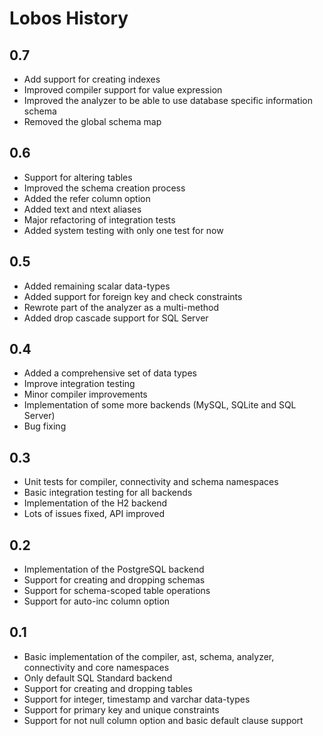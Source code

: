 # Lobos History

## 0.7

 * Add support for creating indexes
 * Improved compiler support for value expression
 * Improved the analyzer to be able to use database specific information
   schema
 * Removed the global schema map

## 0.6

 * Support for altering tables
 * Improved the schema creation process
 * Added the refer column option
 * Added text and ntext aliases
 * Major refactoring of integration tests
 * Added system testing with only one test for now 

## 0.5

 * Added remaining scalar data-types
 * Added support for foreign key and check constraints
 * Rewrote part of the analyzer as a multi-method
 * Added drop cascade support for SQL Server

## 0.4

 * Added a comprehensive set of data types
 * Improve integration testing
 * Minor compiler improvements
 * Implementation of some more backends (MySQL, SQLite and SQL Server)
 * Bug fixing

## 0.3

 * Unit tests for compiler, connectivity and schema namespaces
 * Basic integration testing for all backends
 * Implementation of the H2 backend
 * Lots of issues fixed, API improved

## 0.2

 * Implementation of the PostgreSQL backend
 * Support for creating and dropping schemas
 * Support for schema-scoped table operations
 * Support for auto-inc column option

## 0.1

 * Basic implementation of the compiler, ast, schema, analyzer,
   connectivity and core namespaces
 * Only default SQL Standard backend
 * Support for creating and dropping tables
 * Support for integer, timestamp and varchar data-types
 * Support for primary key and unique constraints
 * Support for not null column option and basic default clause support
